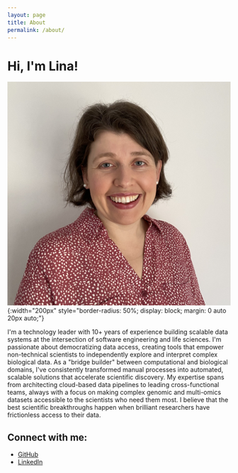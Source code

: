 ```yaml
---
layout: page
title: About
permalink: /about/
---
```


# Hi, I'm Lina!

![Lina L Faller](/assets/images/general/headshot.jpg){:width="200px" style="border-radius: 50%; display: block; margin: 0 auto 20px auto;"}

I'm a technology leader with 10+ years of experience building scalable data systems at the intersection of software engineering and life sciences. I'm passionate about democratizing data access, creating tools that empower non-technical scientists to independently explore and interpret complex biological data. As a "bridge builder" between computational and biological domains, I've consistently transformed manual processes into automated, scalable solutions that accelerate scientific discovery. My expertise spans from architecting cloud-based data pipelines to leading cross-functional teams, always with a focus on making complex genomic and multi-omics datasets accessible to the scientists who need them most. I believe that the best scientific breakthroughs happen when brilliant researchers have frictionless access to their data.

## Connect with me:
- [GitHub](https://github.com/lfaller)
- [LinkedIn](https://linkedin.com/in/linafaller)
